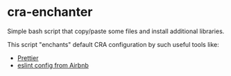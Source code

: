 # cra-enchanter
Simple bash script that copy/paste some files and install additional libraries.

This script "enchants" default CRA configuration by such useful tools like:
* [Prettier](https://prettier.io/) 
* [eslint config from Airbnb](https://www.npmjs.com/package/eslint-config-airbnb) 
